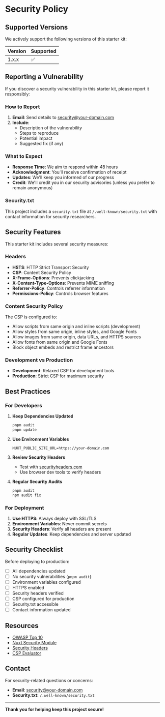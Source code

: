 # Security Policy

## Supported Versions

We actively support the following versions of this starter kit:

| Version | Supported          |
| ------- | ------------------ |
| 1.x.x   | :white_check_mark: |

## Reporting a Vulnerability

If you discover a security vulnerability in this starter kit, please report it responsibly:

### How to Report

1. **Email**: Send details to [security@your-domain.com](mailto:security@your-domain.com)
2. **Include**:
   - Description of the vulnerability
   - Steps to reproduce
   - Potential impact
   - Suggested fix (if any)

### What to Expect

- **Response Time**: We aim to respond within 48 hours
- **Acknowledgment**: You'll receive confirmation of receipt
- **Updates**: We'll keep you informed of our progress
- **Credit**: We'll credit you in our security advisories (unless you prefer to remain anonymous)

### Security.txt

This project includes a `security.txt` file at `/.well-known/security.txt` with contact information for security researchers.

## Security Features

This starter kit includes several security measures:

### Headers

- **HSTS**: HTTP Strict Transport Security
- **CSP**: Content Security Policy
- **X-Frame-Options**: Prevents clickjacking
- **X-Content-Type-Options**: Prevents MIME sniffing
- **Referrer-Policy**: Controls referrer information
- **Permissions-Policy**: Controls browser features

### Content Security Policy

The CSP is configured to:

- Allow scripts from same origin and inline scripts (development)
- Allow styles from same origin, inline styles, and Google Fonts
- Allow images from same origin, data URLs, and HTTPS sources
- Allow fonts from same origin and Google Fonts
- Block object embeds and restrict frame ancestors

### Development vs Production

- **Development**: Relaxed CSP for development tools
- **Production**: Strict CSP for maximum security

## Best Practices

### For Developers

1. **Keep Dependencies Updated**

   ```bash
   pnpm audit
   pnpm update
   ```

2. **Use Environment Variables**

   ```env
   NUXT_PUBLIC_SITE_URL=https://your-domain.com
   ```

3. **Review Security Headers**
   - Test with [securityheaders.com](https://securityheaders.com)
   - Use browser dev tools to verify headers

4. **Regular Security Audits**
   ```bash
   pnpm audit
   npm audit fix
   ```

### For Deployment

1. **Use HTTPS**: Always deploy with SSL/TLS
2. **Environment Variables**: Never commit secrets
3. **Security Headers**: Verify all headers are present
4. **Regular Updates**: Keep dependencies and server updated

## Security Checklist

Before deploying to production:

- [ ] All dependencies updated
- [ ] No security vulnerabilities (`pnpm audit`)
- [ ] Environment variables configured
- [ ] HTTPS enabled
- [ ] Security headers verified
- [ ] CSP configured for production
- [ ] Security.txt accessible
- [ ] Contact information updated

## Resources

- [OWASP Top 10](https://owasp.org/www-project-top-ten/)
- [Nuxt Security Module](https://nuxt-security.vercel.app/)
- [Security Headers](https://securityheaders.com/)
- [CSP Evaluator](https://csp-evaluator.withgoogle.com/)

## Contact

For security-related questions or concerns:

- **Email**: [security@your-domain.com](mailto:security@your-domain.com)
- **Security.txt**: `/.well-known/security.txt`

---

**Thank you for helping keep this project secure!**
